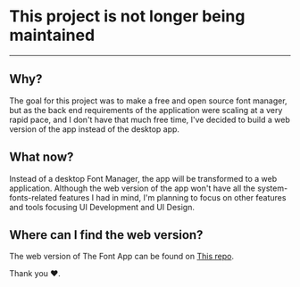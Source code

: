 # This project is not longer being maintained

---

## Why?

The goal for this project was to make a free and open source font manager, but as the back end requirements of the application were scaling at a very rapid pace, and I don't have that much free time, I've decided to build a web version of the app instead of the desktop app.

## What now?

Instead of a desktop Font Manager, the app will be transformed to a web application.
Although the web version of the app won't have all the system-fonts-related features I had in mind, I'm planning to focus on other features and tools focusing UI Development and UI Design.

## Where can I find the web version?

The web version of The Font App can be found on [This repo](https://github.com/andrwui/the-font-app).

Thank you ❤️.
